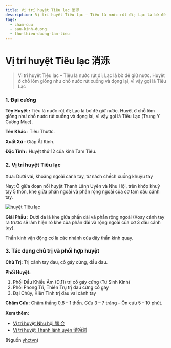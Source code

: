 ```yaml
---
title: Vị trí huyệt Tiêu lạc 消泺
description: Vị trí huyệt Tiêu lạc – Tiêu là nước rút đi; Lạc là bờ đê giữ nước. Huyệt ở chỗ lõm giống như chỗ nước rút xuống và đọng lại, vì vậy gọi là Tiêu Lạc
tags:
  - cham-cuu
  - sau-kinh-duong
  - thu-thieu-duong-tam-tieu
---
```


# Vị trí huyệt Tiêu lạc 消泺 

> Vị trí huyệt Tiêu lạc – Tiêu là nước rút đi; Lạc là bờ đê giữ nước. Huyệt ở chỗ lõm giống như chỗ nước rút xuống và đọng lại, vì vậy gọi là Tiêu Lạc

### 1. Đại cương

**Tên Huyệt :** Tiêu là nước rút đi; Lạc là bờ đê giữ nước. Huyệt ở chỗ lõm giống như chỗ nước rút xuống và đọng lại, vì vậy gọi là Tiêu Lạc (Trung Y Cương Mục).

**Tên Khác** : Tiêu Thước.

**Xuất Xứ :** Giáp Ất Kinh.

**Đặc Tính :** Huyệt thứ 12 của kinh Tam Tiêu.

### 2. Vị trí huyệt Tiêu lạc

Xưa: Dưới vai, khoảng ngoài cánh tay, từ nách chếch xuống khuỷu tay

Nay: Ở giữa đoạn nối huyệt Thanh Lãnh Uyên và Nhu Hội, trên khớp khuỷ tay 5 thốn, khe giữa phần ngoài và phần rộng ngoài của cơ tam đầu cánh tay.

![huyệt Tiêu lạc](/imgs/yhctvn/huyet-tieu-lac-300x169.jpg)

**Giải Phẫu :** Dưới da là khe giữa phần dài và phần rộng ngoài (Xoay cánh tay ra trước sẽ làm hiện rõ khe của phần dài và rộng ngoài của cơ 3 đầu cánh tay).

Thần kinh vận động cơ là các nhánh của dây thần kinh quay.

### 3. Tác dụng chủ trị và phối hợp huyệt

**Chủ Trị:** Trị cánh tay đau, cổ gáy cứng, đầu đau.

**Phối Huyệt:**

1. Phối Đầu Khiếu Âm (Đ.11) trị cổ gáy cứng (Tư Sinh Kinh)
2. Phối Phong Trì, Thiên Trụ trị đau cứng cổ gáy
3. Đại Chùy, Kiên Tỉnh trị đau vai cánh tay

**Châm Cứu:** Châm thẳng 0,8 – 1 thốn. Cứu 3 – 7 tráng – Ôn cứu 5 – 10 phút.

**Xem thêm:**

* [Vị trí huyệt Nhu hội 臑 会](/yhctvn/vi-tri-huyet-nhu-hoi-%e8%87%91-%e4%bc%9a)
* [Vị trí huyệt Thanh lãnh uyên 清冷渊](/yhctvn/vi-tri-huyet-thanh-lanh-uyen-%e6%b8%85%e5%86%b7%e6%b8%8a)

(Nguồn <a href="https://yhctvn.com/vi-tri-huyet-tieu-lac-消泺/" target="_blank">yhctvn</a>)
